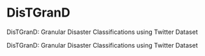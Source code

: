 # DisTGranD
DisTGranD: Granular Disaster Classifications using Twitter Dataset

DisTGranD: Granular Disaster Classifications using Twitter Dataset
